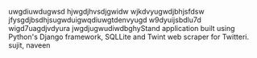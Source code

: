 uwgdiuwdugwsd
hjwgdjhvsdjgwidw
wjkdvyugwdjbhjsfdsw
jfysgdjbsdhjsugwduigwqdiuwgtdenvyugd
w9dyuijsbdlu7d
wigd7uagdjvdyura
jwgdjugwudiwdbghyStand application built using Python's Django framework, SQLLite and Twint web scraper for Twitteri.
sujit, naveen
